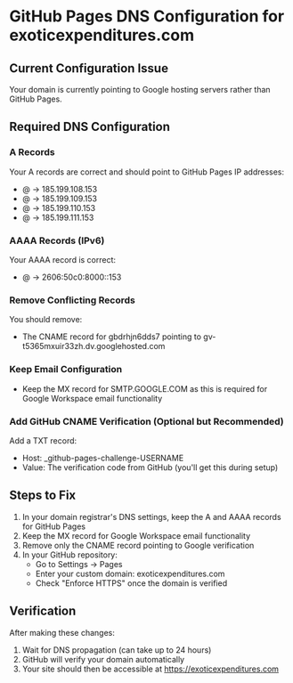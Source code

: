 # GitHub Pages DNS Configuration for exoticexpenditures.com

## Current Configuration Issue
Your domain is currently pointing to Google hosting servers rather than GitHub Pages.

## Required DNS Configuration

### A Records
Your A records are correct and should point to GitHub Pages IP addresses:
- @ → 185.199.108.153
- @ → 185.199.109.153
- @ → 185.199.110.153
- @ → 185.199.111.153

### AAAA Records (IPv6)
Your AAAA record is correct:
- @ → 2606:50c0:8000::153

### Remove Conflicting Records
You should remove:
- The CNAME record for gbdrhjn6dds7 pointing to gv-t5365mxuir33zh.dv.googlehosted.com

### Keep Email Configuration
- Keep the MX record for SMTP.GOOGLE.COM as this is required for Google Workspace email functionality

### Add GitHub CNAME Verification (Optional but Recommended)
Add a TXT record:
- Host: _github-pages-challenge-USERNAME
- Value: The verification code from GitHub (you'll get this during setup)

## Steps to Fix
1. In your domain registrar's DNS settings, keep the A and AAAA records for GitHub Pages
2. Keep the MX record for Google Workspace email functionality
3. Remove only the CNAME record pointing to Google verification
3. In your GitHub repository:
   - Go to Settings → Pages
   - Enter your custom domain: exoticexpenditures.com
   - Check "Enforce HTTPS" once the domain is verified

## Verification
After making these changes:
1. Wait for DNS propagation (can take up to 24 hours)
2. GitHub will verify your domain automatically
3. Your site should then be accessible at https://exoticexpenditures.com